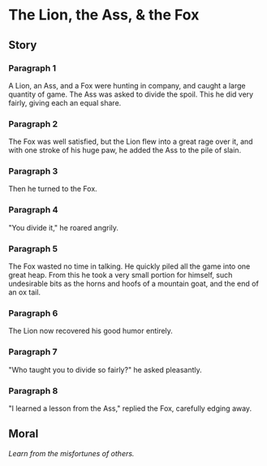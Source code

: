 
# The Lion, the Ass, & the Fox

## Story


### Paragraph 1

A Lion, an Ass, and a Fox were hunting in company, and caught a large quantity of game. The Ass was asked to divide the spoil. This he did very fairly, giving each an equal share.



### Paragraph 2

The Fox was well satisfied, but the Lion flew into a great rage over it, and with one stroke of his huge paw, he added the Ass to the pile of slain.



### Paragraph 3

Then he turned to the Fox.



### Paragraph 4

"You divide it," he roared angrily.



### Paragraph 5

The Fox wasted no time in talking. He quickly piled all the game into one great heap. From this he took a very small portion for himself, such undesirable bits as the horns and hoofs of a mountain goat, and the end of an ox tail.



### Paragraph 6

The Lion now recovered his good humor entirely.



### Paragraph 7

"Who taught you to divide so fairly?" he asked pleasantly.



### Paragraph 8

"I learned a lesson from the Ass," replied the Fox, carefully edging away.



## Moral

_Learn from the misfortunes of others._

